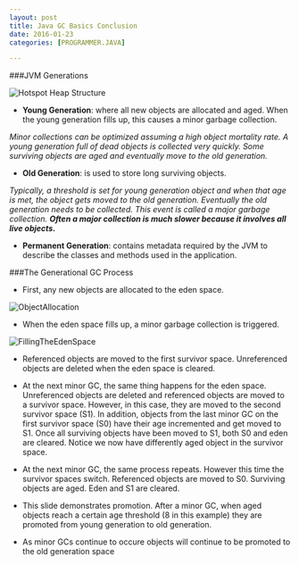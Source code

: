 ```yaml
---
layout: post
title: Java GC Basics Conclusion
date: 2016-01-23
categories: [PROGRAMMER.JAVA]

---
```


###JVM Generations

![Hotspot Heap Structure](http://www.oracle.com/webfolder/technetwork/tutorials/obe/java/gc01/images/gcslides/Slide5.png)

* __Young Generation__: where all new objects are allocated and aged. When the young generation fills up, this causes a minor garbage collection.

_Minor collections can be optimized assuming a high object mortality rate. A young generation full of dead objects is collected very quickly. Some surviving objects are aged and eventually move to the old generation._

* __Old Generation__: is used to store long surviving objects.

_Typically, a threshold is set for young generation object and when that age is met, the object gets moved to the old generation. Eventually the old generation needs to be collected. This event is called a major garbage collection. __Often a major collection is much slower because it involves all live objects.___

* __Permanent Generation__: contains metadata required by the JVM to describe the classes and methods used in the application.

###The Generational GC Process

* First, any new objects are allocated to the eden space.

![ObjectAllocation](http://www.oracle.com/webfolder/technetwork/tutorials/obe/java/gc01/images/gcslides/Slide13.png)

* When the eden space fills up, a minor garbage collection is triggered.

![FillingTheEdenSpace](http://www.oracle.com/webfolder/technetwork/tutorials/obe/java/gc01/images/gcslides/Slide14.png)

* Referenced objects are moved to the first survivor space. Unreferenced objects are deleted when the eden space is cleared.

* At the next minor GC, the same thing happens for the eden space. Unreferenced objects are deleted and referenced objects are moved to a survivor space. However, in this case, they are moved to the second survivor space (S1). In addition, objects from the last minor GC on the first survivor space (S0) have their age incremented and get moved to S1. Once all surviving objects have been moved to S1, both S0 and eden are cleared. Notice we now have differently aged object in the survivor space.
* At the next minor GC, the same process repeats. However this time the survivor spaces switch. Referenced objects are moved to S0. Surviving objects are aged. Eden and S1 are cleared.
* This slide demonstrates promotion. After a minor GC, when aged objects reach a certain age threshold (8 in this example) they are promoted from young generation to old generation.
* As minor GCs continue to occure objects will continue to be promoted to the old generation space





